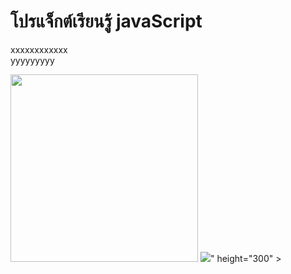 # โปรแจ็กต์เรียนรู้ javaScript
xxxxxxxxxxxx
<br>
yyyyyyyyy

<img src="https://user-images.githubusercontent.com/89632443/139389568-7ebf0e94-42f5-419b-8ded-ab12ff411454.PNG" height="300" >
<img src="https://user-images.githubusercontent.com/89632443/139391792-efbc0cdc-c7a2-4c30-874d-67ad20a59593.PNG">" height="300" >


